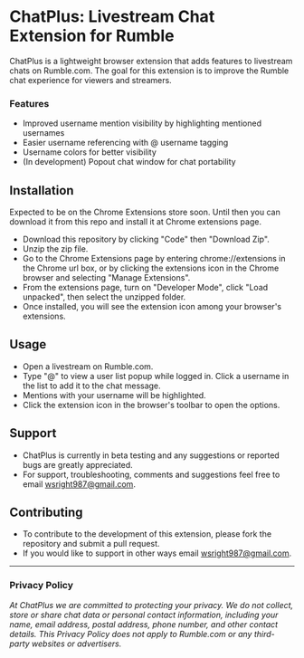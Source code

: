 # ChatPlus: Livestream Chat Extension for Rumble

ChatPlus is a lightweight browser extension that adds features to livestream chats on Rumble.com. The goal for this extension is to improve the Rumble chat experience for viewers and streamers. 

### Features 
- Improved username mention visibility by highlighting mentioned usernames
- Easier username referencing with @ username tagging 
- Username colors for better visibility
- (In development) Popout chat window for chat portability

## Installation

Expected to be on the Chrome Extensions store soon. Until then you can download it from this repo and install it at Chrome extensions page.

- Download this repository by clicking "Code" then "Download Zip".
- Unzip the zip file. 
- Go to the Chrome Extensions page by entering chrome://extensions in the Chrome url box, or by clicking the extensions icon in the Chrome browser and selecting "Manage Extensions". 
- From the extensions page, turn on "Developer Mode", click "Load unpacked", then select the unzipped folder.
- Once installed, you will see the extension icon among your browser's extensions. 

## Usage
- Open a livestream on Rumble.com.
- Type "@" to view a user list popup while logged in. Click a username in the list to add it to the chat message.
- Mentions with your username will be highlighted.
- Click the extension icon in the browser's toolbar to open the options.

## Support
- ChatPlus is currently in beta testing and any suggestions or reported bugs are greatly appreciated. 
- For support, troubleshooting, comments and suggestions feel free to email wsright987@gmail.com. 

## Contributing
- To contribute to the development of this extension, please fork the repository and submit a pull request.
- If you would like to support in other ways email wsright987@gmail.com.

---

### Privacy Policy

*At ChatPlus we are committed to protecting your privacy. We do not collect, store or share chat data or personal contact information, including your name, email address, postal address, phone number, and other contact details. This Privacy Policy does not apply to Rumble.com or any third-party websites or advertisers.*
